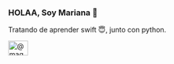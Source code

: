 ### HOLAA, Soy Mariana 👋 
Tratando de aprender swift :innocent:, junto con python.

<a href="https://twitter.com/@magui_cr" target="blank"><img align="center" src="https://cdn.jsdelivr.net/npm/simple-icons@3.0.1/icons/twitter.svg" alt="@magui_cr" height="30" width="40" /></a>
</p>



